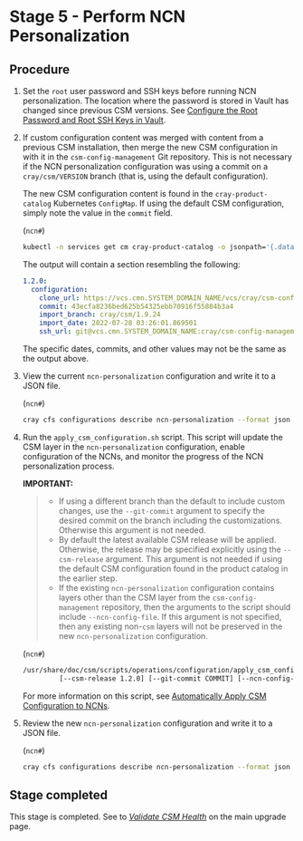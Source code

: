 # Stage 5 - Perform NCN Personalization

## Procedure

1. Set the `root` user password and SSH keys before running NCN personalization.
   The location where the password is stored in Vault has changed since previous
   CSM versions. See
   [Configure the Root Password and Root SSH Keys in Vault](../../operations/CSM_product_management/Configure_Non-Compute_Nodes_with_CFS.md#set_root_password).

1. If custom configuration content was merged with content from a previous CSM
   installation, then merge the new CSM configuration in with it in the `csm-config-management`
   Git repository. This is not necessary if the NCN personalization configuration
   was using a commit on a `cray/csm/VERSION` branch (that is, using the default
   configuration).

   The new CSM configuration content is found in the `cray-product-catalog`
   Kubernetes `ConfigMap`. If using the default CSM configuration, simply note the value in
   the `commit` field.

   (`ncn#`)
   ```bash
   kubectl -n services get cm cray-product-catalog -o jsonpath='{.data.csm}'
   ```

   The output will contain a section resembling the following:

   ```yaml
   1.2.0:
     configuration:
       clone_url: https://vcs.cmn.SYSTEM_DOMAIN_NAME/vcs/cray/csm-config-management.git
       commit: 43ecfa8236bed625b54325ebb70916f55884b3a4
       import_branch: cray/csm/1.9.24
       import_date: 2022-07-28 03:26:01.869501
       ssh_url: git@vcs.cmn.SYSTEM_DOMAIN_NAME:cray/csm-config-management.git
   ```

   The specific dates, commits, and other values may not be the same as the output above.

1. View the current `ncn-personalization` configuration and write it to a JSON file.

   (`ncn#`)
   ```bash
   cray cfs configurations describe ncn-personalization --format json | tee ncn-personalization.json
   ```

1. Run the `apply_csm_configuration.sh` script. This script will update the CSM
   layer in the `ncn-personalization` configuration, enable configuration of
   the NCNs, and monitor the progress of the NCN personalization process.

   **IMPORTANT:**

   > * If using a different branch than the default to include custom
       changes, use the `--git-commit` argument to specify the desired commit on
       the branch including the customizations. Otherwise this argument is not needed.
   > * By default the latest available CSM release will be applied. Otherwise, the
       release may be specified explicitly using the `--csm-release` argument.
       This argument is not needed if using the default CSM configuration found in the
       product catalog in the earlier step.
   > * If the existing `ncn-personalization` configuration contains layers other than
       the CSM layer from the `csm-config-management` repository, then the arguments
       to the script should include `--ncn-config-file`. If this argument is not specified,
       then any existing non-`csm` layers will not be preserved in the new
       `ncn-personalization` configuration.

   (`ncn#`)
   ```bash
   /usr/share/doc/csm/scripts/operations/configuration/apply_csm_configuration.sh \
            [--csm-release 1.2.0] [--git-commit COMMIT] [--ncn-config-file  /path/to/ncn-personalization.json]
   ```

   For more information on this script, see [Automatically Apply CSM Configuration to NCNs](../../operations/CSM_product_management/Configure_Non-Compute_Nodes_with_CFS.md#auto_apply_csm_config).

1. Review the new `ncn-personalization` configuration and write it to a JSON file.

   (`ncn#`)
   ```bash
   cray cfs configurations describe ncn-personalization --format json | tee ncn-personalization.json.new
   ```

## Stage completed

This stage is completed. See to [*Validate CSM Health*](../README.md#6-validate-csm-health) on the main upgrade page.

